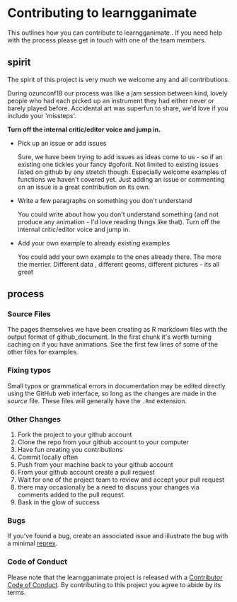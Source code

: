 # Contributing to learngganimate


This outlines how you can contribute to learngganimate..
If you need help with the process please get in touch with one of the team members.

## spirit

The spirit of this project is very much we welcome any and all contributions.

During ozunconf18 our process was like a jam session between kind, lovely people who had each picked up an instrument they had either never or barely played before. Accidental art was superfun to share, we'd love if you include your 'missteps'.

**Turn off the internal critic/editor voice and jump in.**

- Pick up an issue or add issues

    Sure, we have been trying to add issues as ideas come to us - so if an existing one tickles your fancy #goforit.  Not limited to existing issues listed on github by any stretch though. Especially welcome examples of functions we haven't covered yet.  Just adding an issue or commenting on an issue is a great contribution on its own.

-  Write a few paragraphs on something you don't understand

    You could write about how you don't understand something (and not produce any animation - I'd love reading things like that).  Turn off the internal critic/editor voice and jump in.

- Add your own example to already existing examples

    You could add your own example to the ones already there.  The more the merrier.  Different data , different geoms, different pictures - its all great


## process

### Source Files

The pages themselves we have been creating as R markdown files with the output format of github_document.  In the first chunk it's worth turning caching on if you have animations.  See the first few lines of some of the other files for examples.

### Fixing typos

Small typos or grammatical errors in documentation may be edited directly using the GitHub web interface, so long as the changes are made in the _source_ file. These files will generally have the `.Rmd` extension.

### Other Changes

1. Fork the project to your github account
1. Clone the repo from your github account to your computer
1. Have fun creating you contributions
1. Commit locally often
1. Push from your machine back to your github account
1. From your github account create a pull request
1. Wait for one of the project team to review and accept your pull request
1. there may occasionally be a need to discuss your changes via comments added to the pull request. 
1. Bask in the glow of success

### Bugs

If you’ve found a bug, create an associated issue and illustrate the bug with a minimal [reprex](https://www.tidyverse.org/help/#reprex).

### Code of Conduct

Please note that the learngganimate project is released with a [Contributor Code of Conduct](CODE_OF_CONDUCT.md). By contributing to this project you agree to abide by its terms.
